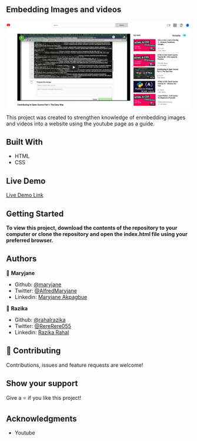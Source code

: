 ## Embedding Images and videos

![screenshot](images/screenshot.png)

This project was created to strengthen knowledge of enmbedding images and videos into a website using the youtube page as a guide.

## Built With

- HTML
- CSS

## Live Demo

[Live Demo Link](https://boring-babbage-70cb7b.netlify.app)

## Getting Started

**To view this project, download the contents of the repository to your computer or clone the repository and open the index.html file using your preferred browser.**

## Authors

👤 **Maryjane**

- Github: [@maryjane](https://github.com/maryjanee)
- Twitter: [@AlfredMaryjane](https://twitter.com/AlfredMaryjane)
- Linkedin: [Maryjane Akpagbue](https://www.linkedin.com/in/maryjane-akpagbue-1500b7173/)

👤 **Razika**

- Github: [@rahalrazika](https://github.com/rahalrazika)
- Twitter: [@RereRere055](https://twitter.com/RereRere055)
- Linkedin: [Razika Rahal](https://www.linkedin.com/in/razika-rahal-85539bbb/)

## 🤝 Contributing

Contributions, issues and feature requests are welcome!

## Show your support

Give a ⭐️ if you like this project!

## Acknowledgments

- Youtube
